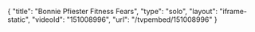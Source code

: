 {
    "title": "Bonnie Pfiester Fitness Fears",
    "type": "solo",
    "layout": "iframe-static",
    "videoId": "151008996",
    "url": "\/tvpembed\/151008996"
}